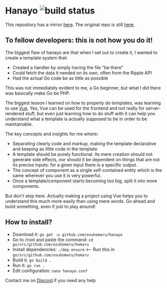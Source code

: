 # Hanayo ![build status](https://ci.zxq.co/api/badges/ripple/hanayo/status.svg)

This repository has a mirror [here](https://github.com/osuripple/hanayo). The original repo is still [here](https://zxq.co/ripple/hanayo).

## To fellow developers: this is not how you do it!

The biggest flaw of hanayo are that when I set out to create it, I wanted to create a template system that:

* Created a handler by simply having the file "be there"
* Could fetch the data it needed on its own, often from the Ripple API
* Had the actual Go code be as little as possible

This was not immediately evident to me, a Go beginner, but what I did there was basically make Go be PHP.

The biggest lesson I learned on how to properly do templates, was learning to use [Vue](https://vuejs.org/). Yes, Vue can be used for the frontend and not really for server-rendered stuff, but even just learning how to do stuff with it can help you understand what a template is actually supposed to be in order to be maintainable.

The key concepts and insights for me where:

* Separating clearly code and markup, making the template declarative and keeping as little code in the template
* A template should be purely functional. Its mere creation should not generate side effects, nor should it be dependent on things that are not its precise inputs: for a given input there is a specific output.
* The concept of component as a single self-contained entity which is the same wherever you use it is very powerful.
* Once a template/component starts becoming too big, split it into more components.

But don't stop here. Actually making a project using Vue helps you to understand this much more easily than using mere words. Go ahead and build something, even if just to play around!

## How to install?

* Download it: `go get -u github.com/osuhomaru/hanayo`
* Go to /root and paste the command: `cd go/src/github.com/osuhomaru/homaru`
* Install dependencies: `./dep ensure` <-- Run this in `go/src/github.com/osuhomaru/homaru`
* Build it: `go build .`
* Run it: `go run .`
* Edit configuration: `nano hanayo.conf`

Contact me on [Discord](https://discord.gg/cnaDpVY) if you need any help
